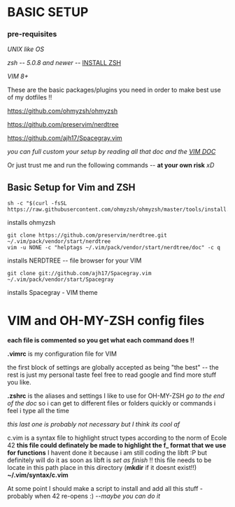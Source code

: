 # BASIC SETUP

### pre-requisites

*UNIX like OS*

*zsh -- 5.0.8 and newer --* [INSTALL ZSH](https://github.com/ohmyzsh/ohmyzsh/wiki/Installing-ZSH)

*VIM 8+*

These are the basic packages/plugins you need in order to make best use of my dotfiles !!

https://github.com/ohmyzsh/ohmyzsh  

https://github.com/preservim/nerdtree

https://github.com/ajh17/Spacegray.vim

*you can full custom your setup by reading all that doc and the [VIM DOC](https://www.vim.org/docs.php)*

Or just trust me and run the following commands  -- **at your own risk** *xD* 

## Basic Setup for Vim and ZSH
```
sh -c "$(curl -fsSL https://raw.githubusercontent.com/ohmyzsh/ohmyzsh/master/tools/install.sh)"
```
installs ohmyzsh
```
git clone https://github.com/preservim/nerdtree.git ~/.vim/pack/vendor/start/nerdtree
vim -u NONE -c "helptags ~/.vim/pack/vendor/start/nerdtree/doc" -c q
```
installs NERDTREE -- file browser for your VIM
```
git clone git://github.com/ajh17/Spacegray.vim ~/.vim/pack/vendor/start/Spacegray
```
installs Spacegray - VIM theme

# VIM and OH-MY-ZSH config files

**each file is commented so you get what each command does !!**

**.vimrc** is my configuration file for VIM

the first block of settings are globally accepted as being "the best" -- the rest is just my personal taste
feel free to read google and find more stuff you like.

**.zshrc** is the aliases and settings I like to use for OH-MY-ZSH *go to the end of the doc*
so i can get to different files or folders quickly or commands i feel i type all the time

*this last one is probably not necessary but I think its cool af*

c.vim is a syntax file to highlight struct types according to the norm of Ecole 42 **this file could definately be made to highlight the f_ format that we use for functions** I havent done it because i am still coding the libft :P but definitely will do it as soon as libft is *set as finish* !! 
this file needs to be locate in this path place in this directory (**mkdir** if it doesnt exist!!) **~/.vim/syntax/c.vim**

At some point I should make a script to install and add all this stuff - probably when 42 re-opens :) --*maybe you can do it*
